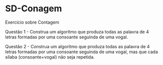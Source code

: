 # SD-Conagem

Exercicio sobre Contagem

Questão 1 - Construa um algorítmo que produza todas as palavra de 4
letras formadas por uma consoante seguinda de uma vogal.

Questão 2 - Construa um algorítmo que produza todas as palavra de 4
letras formadas por uma consoante seguinda de uma vogal,
mas que cada sílaba (consoante+vogal) não seja repetida.
